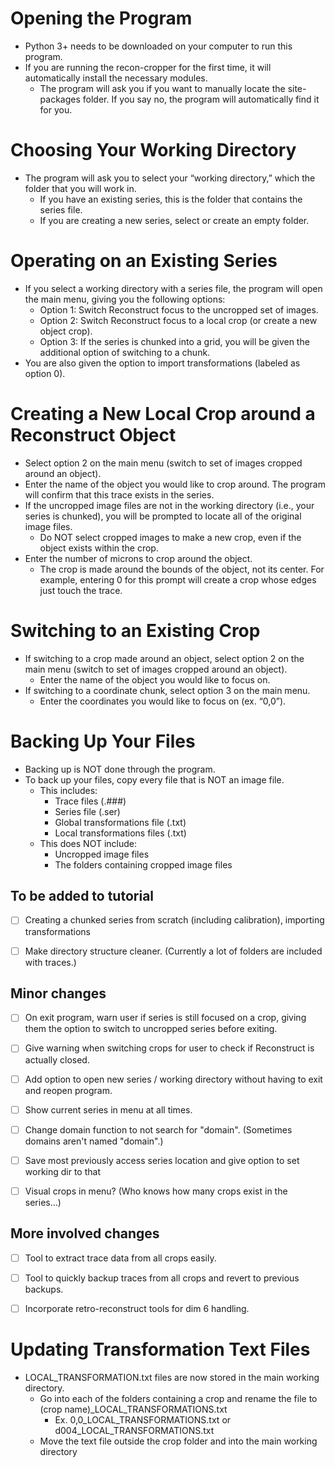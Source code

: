 

# Opening the Program

-   Python 3+ needs to be downloaded on your computer to run this program.
-   If you are running the recon-cropper for the first time, it will automatically install the necessary modules. 
    -   The program will ask you if you want to manually locate the site-packages folder. If you say no, the program will automatically find it for you.


# Choosing Your Working Directory

-   The program will ask you to select your “working directory,” which the folder that you will work in.
    -   If you have an existing series, this is the folder that contains the series file.
    -   If you are creating a new series, select or create an empty folder.


# Operating on an Existing Series

-   If you select a working directory with a series file, the program will open the main menu, giving you the following options:
    -   Option 1: Switch Reconstruct focus to the uncropped set of images.
    -   Option 2: Switch Reconstruct focus to a local crop (or create a new object crop).
    -   Option 3: If the series is chunked into a grid, you will be given the additional option of switching to a chunk.
-   You are also given the option to import transformations (labeled as option 0).


# Creating a New Local Crop around a Reconstruct Object

-   Select option 2 on the main menu (switch to set of images cropped around an object).
-   Enter the name of the object you would like to crop around. The program will confirm that this trace exists in the series.
-   If the uncropped image files are not in the working directory (i.e., your series is chunked), you will be prompted to locate all of the original image files.
    -   Do NOT select cropped images to make a new crop, even if the object exists within the crop.
-   Enter the number of microns to crop around the object.
    -   The crop is made around the bounds of the object, not its center. For example, entering 0 for this prompt will create a crop whose edges just touch the trace.


# Switching to an Existing Crop

-   If switching to a crop made around an object, select option 2 on the main menu (switch to set of images cropped around an object).
    -   Enter the name of the object you would like to focus on.
-   If switching to a coordinate chunk, select option 3 on the main menu.
    -   Enter the coordinates you would like to focus on (ex. “0,0”).


# Backing Up Your Files

-   Backing up is NOT done through the program.
-   To back up your files, copy every file that is NOT an image file.
    -   This includes:
        -   Trace files (.###)
        -   Series file (.ser)
        -   Global transformations file (.txt)
        -   Local transformations files (.txt)
    -   This does NOT include:
        -   Uncropped image files
        -   The folders containing cropped image files


## To be added to tutorial

-   [ ] Creating a chunked series from scratch (including calibration), importing transformations

-   [ ] Make directory structure cleaner. (Currently a lot of folders are included with traces.)


## Minor changes

-   [ ] On exit program, warn user if series is still focused on a crop, giving them the option to switch to uncropped series before exiting.

-   [ ] Give warning when switching crops for user to check if Reconstruct is actually closed.

-   [ ] Add option to open new series / working directory without having to exit and reopen program.

-   [ ] Show current series in menu at all times.

-   [ ] Change domain function to not search for "domain". (Sometimes domains aren't named "domain".)

-   [ ] Save most previously access series location and give option to set working dir to that

-   [ ] Visual crops in menu? (Who knows how many crops exist in the series&#x2026;)


## More involved changes

-   [ ] Tool to extract trace data from all crops easily.

-   [ ] Tool to quickly backup traces from all crops and revert to previous backups.

-   [ ] Incorporate retro-reconstruct tools for dim 6 handling.

# Updating Transformation Text Files

-   LOCAL_TRANSFORMATION.txt files are now stored in the main working directory.
    -   Go into each of the folders containing a crop and rename the file to (crop name)_LOCAL_TRANSFORMATIONS.txt
        - Ex. 0,0_LOCAL_TRANSFORMATIONS.txt or d004_LOCAL_TRANSFORMATIONS.txt
    -   Move the text file outside the crop folder and into the main working directory
